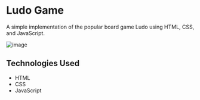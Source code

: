 # Ludo Game

A simple implementation of the popular board game Ludo using HTML, CSS, and JavaScript.

![image](https://github.com/ankitjha2023/ludo-game/assets/127032700/20751f34-3e0f-4922-b340-d24d30294365)


## Technologies Used

- HTML
- CSS
- JavaScript


